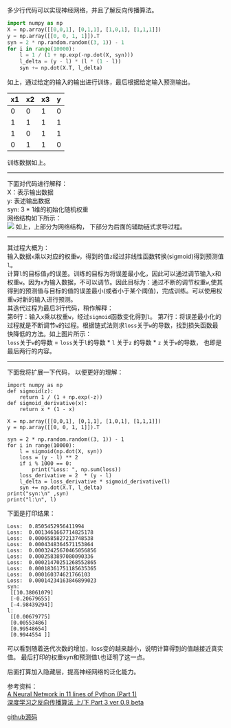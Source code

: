 多少行代码可以实现神经网络，并且了解反向传播算法。  
```python 
import numpy as np
X = np.array([[0,0,1], [0,1,1], [1,0,1], [1,1,1]])
y = np.array([[0, 0, 1, 1]]).T
syn = 2 * np.random.random((3, 1)) - 1
for i in range(10000):
    l = 1 / (1 + np.exp(-np.dot(X, syn)))
    l_delta = (y - l) * (l * (1 - l))
    syn += np.dot(X.T, l_delta)
```
如上，通过给定的输入的输出进行训练，最后根据给定输入预测输出。

x1 | x2 | x3 | y
--| -- | --| -- |
|0|0|1|0|
|1|1|1|1|
|1|0|1|1|
|0|1|1|0|
训练数据如上。

----
下面对代码进行解释：  
X：表示输出数据  
y: 表述输出数据  
syn: 3 * 1维的初始化随机权重  
网络结构如下所示：  
![](https://user-gold-cdn.xitu.io/2018/5/23/1638d903b0d90841?w=1440&h=1080&f=jpeg&s=95958)
如上，上部分为网络结构， 下部分为后面的辅助链式求导过程。

----
其过程大概为：  
输入数据`x`乘以对应的权重`w`，得到的值`z`经过非线性函数转换(sigmoid)得到预测值`l`。  
计算`l`的目标值`y`的误差。训练的目标为将误差最小化，因此可以通过调节输入`x`和权重`w`。因为`x`为输入数据，不可以调节。因此目标为：通过不断的调节权重`w`,使其得到的预测值与目标的值的误差最小(或者小于某个阈值)，完成训练。可以使用权重`w`对新的输入进行预测。  
其迭代过程为最后3行代码，稍作解释：  
第6行：输入`x`乘以权重`w`，经过`sigmoid`函数变化得到`l`。
第7行：将误差最小化的过程就是不断调节`w`的过程。根据链式法则求`loss`关于`w`的导数，找到损失函数最快降低的方法。如上图片所示：  
`loss`关于`w`的导数 = `loss`关于`l`的导数 * `l` 关于`z` 的导数 * `z` 关于`w`的导数， 也即是最后两行的内容。

---
下面我将扩展一下代码， 以便更好的理解：
```
import numpy as np
def sigmoid(z):
    return 1 / (1 + np.exp(-z))
def sigmoid_derivative(x):
    return x * (1 - x)

X = np.array([[0,0,1], [0,1,1], [1,0,1], [1,1,1]])
y = np.array([[0, 0, 1, 1]]).T

syn = 2 * np.random.random((3, 1)) - 1
for i in range(10000):
    l = sigmoid(np.dot(X, syn))
    loss = (y - l) ** 2
    if i % 1000 == 0:
        print("Loss: ", np.sum(loss))
    loss_derivative = 2  * (y - l)
    l_delta = loss_derivative * sigmoid_derivative(l)
    syn += np.dot(X.T, l_delta)
print("syn:\n" ,syn)
print("l:\n", l)
```
下面是打印结果：
```
Loss:  0.8505452956411994
Loss:  0.0013461667714825178
Loss:  0.0006585827213748538
Loss:  0.0004348364571153864
Loss:  0.00032425670465056856
Loss:  0.0002583897080090336
Loss:  0.00021470251268552865
Loss:  0.00018361751185635365
Loss:  0.000160374621766103
Loss:  0.00014234163846899023
syn:
 [[10.38061079]
 [-0.20679655]
 [-4.98439294]]
l:
 [[0.00679775]
 [0.00553486]
 [0.99548654]
 [0.9944554 ]]
```
可以看到随着迭代次数的增加，loss变的越来越小，说明计算得到的值越接近真实值。
最后打印的权重syn和预测值`l`也证明了这一点。

后面打算加入隐藏层，提高神经网络的泛化能力。

参考资料：  
[A Neural Network in 11 lines of Python (Part 1)](http://iamtrask.github.io/2015/07/12/basic-python-network/)  
[深度学习之反向传播算法 上/下 Part 3 ver 0.9 beta](https://www.bilibili.com/video/av16577449) 


[github源码](https://github.com/yunshuipiao/sw-kaggle)
